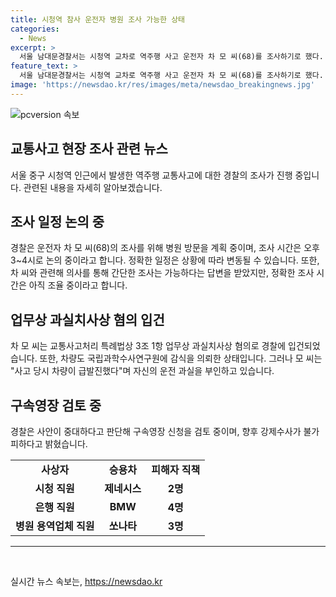 ```yaml
---
title: 시청역 참사 운전자 병원 조사 가능한 상태
categories:
  - News
excerpt: >
  서울 남대문경찰서는 시청역 교차로 역주행 사고 운전자 차 모 씨(68)를 조사하기로 했다. 조사 시간은 오후 3~4시로 추정되지만 상황에 따라 변동될 수 있다. 차 씨는 업무상 과실치사상 혐의로 입건됐고, 주장에 따르면 차량이 급발진했으며 경찰은 급발진 가능성을 조사 중이다. 이 사고로 16명의 사상자 중 9명이 사망했는데, 차 씨에 대한 구속영장 신청이 검토 중이며 향후 강제수사가 불가피할 수도 있다.
feature_text: >
  서울 남대문경찰서는 시청역 교차로 역주행 사고 운전자 차 모 씨(68)를 조사하기로 했다. 조사 시간은 오후 3~4시로 추정되지만 상황에 따라 변동될 수 있다. 차 씨는 업무상 과실치사상 혐의로 입건됐고, 주장에 따르면 차량이 급발진했으며 경찰은 급발진 가능성을 조사 중이다. 이 사고로 16명의 사상자 중 9명이 사망했는데, 차 씨에 대한 구속영장 신청이 검토 중이며 향후 강제수사가 불가피할 수도 있다.
image: 'https://newsdao.kr/res/images/meta/newsdao_breakingnews.jpg'
---
```


<p><img src="https://newsdao.kr/res/images/meta/newsdao_breakingnews.jpg" alt="pcversion 속보" /></p>

<h2 data-ke-size="size26">교통사고 현장 조사 관련 뉴스</h2>

<p data-ke-size="size16">서울 중구 시청역 인근에서 발생한 역주행 교통사고에 대한 경찰의 조사가 진행 중입니다. 관련된 내용을 자세히 알아보겠습니다.</p>

<h2 data-ke-size="size24">조사 일정 논의 중</h2>

<p data-ke-size="size16">경찰은 운전자 차 모 씨(68)의 조사를 위해 병원 방문을 계획 중이며, 조사 시간은 오후 3~4시로 논의 중이라고 합니다. 정확한 일정은 상황에 따라 변동될 수 있습니다. 또한, 차 씨와 관련해 의사를 통해 간단한 조사는 가능하다는 답변을 받았지만, 정확한 조사 시간은 아직 조율 중이라고 합니다.</p>

<h2 data-ke-size="size24">업무상 과실치사상 혐의 입건</h2>

<p data-ke-size="size16">차 모 씨는 교통사고처리 특례법상 3조 1항 업무상 과실치사상 혐의로 경찰에 입건되었습니다. 또한, 차량도 국립과학수사연구원에 감식을 의뢰한 상태입니다. 그러나 모 씨는 "사고 당시 차량이 급발진했다"며 자신의 운전 과실을 부인하고 있습니다.</p>

<h2 data-ke-size="size24">구속영장 검토 중</h2>

<p data-ke-size="size16">경찰은 사안이 중대하다고 판단해 구속영장 신청을 검토 중이며, 향후 강제수사가 불가피하다고 밝혔습니다.</p>

<table>
  <tr>
    <td style="text-align: center; height: 17px;"><b>사상자</b></td>
    <td style="text-align: center; height: 17px;"><b>승용차</b></td>
    <td style="text-align: center; height: 17px;"><b>피해자 직책</b></td>
  </tr>
  <tr>
    <td style="text-align: center; height: 17px;"><b>시청 직원</b></td>
    <td style="text-align: center; height: 17px;"><b>제네시스</b></td>
    <td style="text-align: center; height: 17px;"><b>2명</b></td>
  </tr>
  <tr>
    <td style="text-align: center; height: 17px;"><b>은행 직원</b></td>
    <td style="text-align: center; height: 17px;"><b>BMW</b></td>
    <td style="text-align: center; height: 17px;"><b>4명</b></td>
  </tr>
  <tr>
    <td style="text-align: center; height: 17px;"><b>병원 용역업체 직원</b></td>
    <td style="text-align: center; height: 17px;"><b>쏘나타</b></td>
    <td style="text-align: center; height: 17px;"><b>3명</b></td>
  </tr>
</table>

<hr>

<p data-ke-size="size16">&nbsp;</p>
실시간 뉴스 속보는, <a href="https://newsdao.kr" rel="dofollow">https://newsdao.kr</a>


